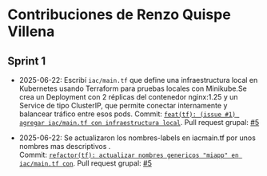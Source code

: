 # Contribuciones de Renzo Quispe Villena

## Sprint 1
- 2025-06-22: Escribí `iac/main.tf` que define una infraestructura local en Kubernetes usando Terraform para pruebas locales con Minikube.Se crea un Deployment con 2 réplicas del contenedor nginx:1.25 y un Service de tipo ClusterIP, que permite conectar internamente y balancear tráfico entre esos pods.
Commit: [`feat(tf): (issue #1) agregar iac/main.tf con infraestructura local`](https://github.com/Grupo-9-CC3S2/Proyecto-9-PC4/pull/5/commits/f107a5b99c1eb5942db9aaaeff1270019f548b85).
Pull request grupal: [#5](https://github.com/Grupo-9-CC3S2/Proyecto-9-PC4/pull/5)

- 2025-06-22: Se actualizaron los nombres-labels en iacmain.tf por unos nombres mas descriptivos .  
Commit: [`refactor(tf): actualizar nombres genericos "miapp" en iac/main.tf con`](https://github.com/Grupo-9-CC3S2/Proyecto-9-PC4/pull/5/commits/7328df6f62ad72635b1c04d44f74d424bb91d622). 
Pull request grupal: [#5](https://github.com/Grupo-9-CC3S2/Proyecto-9-PC4/pull/5)
